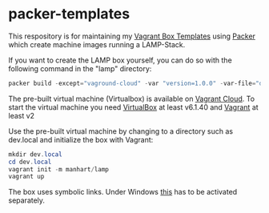 # packer-templates

This respository is for maintaining my [Vagrant Box Templates](https://github.com/manhart/packer-templates) using [Packer](https://packer.io) which create machine images running a LAMP-Stack.

If you want to create the LAMP box yourself, you can do so with the following command in the "lamp" directory:

```PowerShell
packer build -except="vaground-cloud" -var "version=1.0.0" -var-file="debian-11.6-amd64.json" .\lamp.json
```


The pre-built virtual machine (Virtualbox) is available on [Vagrant Cloud](https://app.vagrantup.com/manhart/boxes/lamp). To start the virtual machine you need [VirtualBox](https://www.virtualbox.org/wiki/Downloads) at least v6.1.40 and [Vagrant](https://developer.hashicorp.com/vagrant/downloads) at least v2

Use the pre-built virtual machine by changing to a directory such as dev.local and initialize the box with Vagrant:

```PowerShell
mkdir dev.local
cd dev.local
vagrant init -m manhart/lamp
vagrant up
```

The box uses symbolic links. Under Windows [this](https://superuser.com/questions/124679/how-do-i-create-a-link-in-windows-7-home-premium-as-a-regular-user#125981) has to be activated separately.
